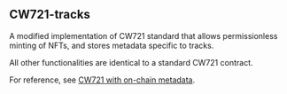 ## CW721-tracks

A modified implementation of CW721 standard that allows permissionless minting of NFTs, and stores metadata specific to tracks.

All other functionalities are identical to a standard CW721 contract.

For reference, see [CW721 with on-chain metadata](https://github.com/terran6/nft-on-terra/blob/master/contracts/cw721-metadata-onchain/README.md).